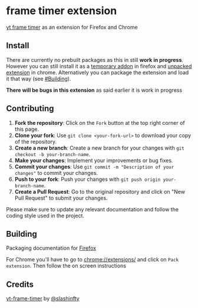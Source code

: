 # frame timer extension

[yt frame timer](https://slashinfty.github.io/yt-frame-timer/) as an extension for Firefox and Chrome

## Install

There are currently no prebuilt packages as this in still **work in progress**. However you can still install it as a [temporary addon](https://extensionworkshop.com/documentation/develop/temporary-installation-in-firefox/) in firefox and [unpacked extension](https://developer.chrome.com/docs/extensions/get-started/tutorial/hello-world#load-unpacked) in chrome. Alternatively you can package the extension and load it that way (see [#Building](#building)).

**There will be bugs in this extension** as said earlier it is work in progress

## Contributing

1. **Fork the repository**: Click on the `Fork` button at the top right corner of this page.
2. **Clone your fork**: Use `git clone <your-fork-url>` to download your copy of the repository.
3. **Create a new branch**: Create a new branch for your changes with `git checkout -b your-branch-name`.
4. **Make your changes**: Implement your improvements or bug fixes.
5. **Commit your changes**: Use `git commit -m "Description of your changes"` to commit your changes.
6. **Push to your fork**: Push your changes with `git push origin your-branch-name`.
7. **Create a Pull Request**: Go to the original repository and click on "New Pull Request" to submit your changes.

Please make sure to update any relevant documentation and follow the coding style used in the project.

## Building

Packaging documentation for [Firefox](https://extensionworkshop.com/documentation/publish/package-your-extension/)

For Chrome you'll have to go to [chrome://extensions/](chrome://extensions/) and click on `Pack extension`. Then follow the on screen instructions

## Credits

[yt-frame-timer](https://slashinfty.github.io/yt-frame-timer/) by [@slashinfty](https://github.com/slashinfty)
